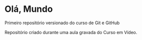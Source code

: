 # Olá, Mundo
 Primeiro repositório versionado do curso de Git e GitHub

 Repositório criado durante uma aula gravada do Curso em Vídeo.
